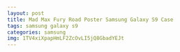 ```yaml
---
layout: post
title: Mad Max Fury Road Poster Samsung Galaxy S9 Case
tags: samsung galaxy s9
categories: samsung
img: 1TV4xiXpapHmLF2ZcOvLI5jQ8GbadYEJt
---
```

